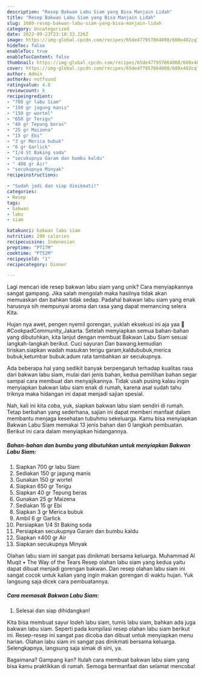 ```yaml
---
description: "Resep Bakwan Labu Siam yang Bisa Manjain Lidah"
title: "Resep Bakwan Labu Siam yang Bisa Manjain Lidah"
slug: 1680-resep-bakwan-labu-siam-yang-bisa-manjain-lidah
category: Uncategorized
date: 2022-09-23T23:10:33.226Z
image: https://img-global.cpcdn.com/recipes/65de477957864008/680x482cq70/bakwan-labu-siam-foto-resep-utama.jpg
hideToc: false
enableToc: true
enableTocContent: false
thumbnail: https://img-global.cpcdn.com/recipes/65de477957864008/680x482cq70/bakwan-labu-siam-foto-resep-utama.jpg
cover: https://img-global.cpcdn.com/recipes/65de477957864008/680x482cq70/bakwan-labu-siam-foto-resep-utama.jpg
author: Admin
authorAv: notfound
ratingvalue: 4.8
reviewcount: 8
recipeingredient:
- "700 gr labu Siam"
- "150 gr jagung manis"
- "150 gr wortel"
- "650 gr Terigu"
- "40 gr Tepung beras"
- "25 gr Maizena"
- "15 gr Ebi"
- "3 gr Merica bubuk"
- "6 gr Garlick"
- "1/4 St Baking soda"
- "secukupnya Garam dan bumbu kaldu"
- " 400 gr Air"
- "secukupnya Minyak"
recipeinstructions:

- "Sudah jadi dan siap dinikmati!"
categories:
- Resep
tags:
- bakwan
- labu
- siam

katakunci: bakwan labu siam 
nutrition: 299 calories
recipecuisine: Indonesian
preptime: "PT17M"
cooktime: "PT52M"
recipeyield: "1"
recipecategory: Dinner

---
```





Lagi mencari ide resep bakwan labu siam yang unik? Cara menyiapkannya sangat gampang. Jika salah mengolah maka hasilnya tidak akan memuaskan dan bahkan tidak sedap. Padahal bakwan labu siam yang enak harusnya sih mempunyai aroma dan rasa yang dapat memancing selera Kita.





Hujan nya awet, pengen nyemil gorengan, yuklah eksekusi ini aja yaa 🙂 #CookpadCommunity_Jakarta. Setelah menyiapkan semua bahan-bahan yang dibutuhkan, kita lanjut dengan membuat Bakwan Labu Siam sesuai langkah-langkah berikut. Cuci sayuran Dan bawang.kemudian tiriskan.siapkan wadah masukan terigu garam,kaldububuk,merica bubuk,ketumbar bubuk.adum rata tambahkan air secukupnya.

Ada beberapa hal yang sedikit banyak berpengaruh terhadap kualitas rasa dari bakwan labu siam, mulai dari jenis bahan, kedua pemilihan bahan segar sampai cara membuat dan menyajikannya. Tidak usah pusing kalau ingin menyiapkan bakwan labu siam enak di rumah, karena asal sudah tahu triknya maka hidangan ini dapat menjadi sajian spesial.






Nah, kali ini kita coba, yuk, siapkan bakwan labu siam sendiri di rumah. Tetap berbahan yang sederhana, sajian ini dapat memberi manfaat dalam membantu menjaga kesehatan tubuhmu sekeluarga. Kamu bisa menyiapkan Bakwan Labu Siam memakai 13 jenis bahan dan 0 langkah pembuatan. Berikut ini cara dalam menyiapkan hidangannya.

<!--inarticleads1-->

##### Bahan-bahan dan bumbu yang dibutuhkan untuk menyiapkan Bakwan Labu Siam:

1. Siapkan 700 gr labu Siam
1. Sediakan 150 gr jagung manis
1. Gunakan 150 gr wortel
1. Siapkan 650 gr Terigu
1. Siapkan 40 gr Tepung beras
1. Gunakan 25 gr Maizena
1. Sediakan 15 gr Ebi
1. Siapkan 3 gr Merica bubuk
1. Ambil 6 gr Garlick
1. Persiapkan 1/4 St Baking soda
1. Persiapkan secukupnya Garam dan bumbu kaldu
1. Siapkan  ±400 gr Air
1. Siapkan secukupnya Minyak


Olahan labu siam ini sangat pas dinikmati bersama keluarga. Muhammad Al Muqit • The Way of the Tears Resep olahan labu siam yang kedua yaitu dapat dibuat menjadi gorengan bakwan. Dan resep olahan labu siam ini sangat cocok untuk kalian yang ingin makan gorengan di waktu hujan. Yuk langsung saja dicek cara pembuatannya. 

<!--inarticleads2-->

##### Cara memasak Bakwan Labu Siam:


1. Selesai dan siap dihidangkan!

Kita bisa membuat sayur lodeh labu siam, tumis labu siam, bahkan ada juga bakwan labu siam. Seperti pada kompilasi resep olahan labu siam berikut ini. Resep-resep ini sangat pas dicoba dan dibuat untuk menyiapkan menu harian. Olahan labu siam ini sangat pas dinikmati bersama keluarga. Selengkapnya, langsung saja simak di sini, ya. 

Bagaimana? Gampang kan? Itulah cara membuat bakwan labu siam yang bisa kamu praktikkan di rumah. Semoga bermanfaat dan selamat mencoba!
